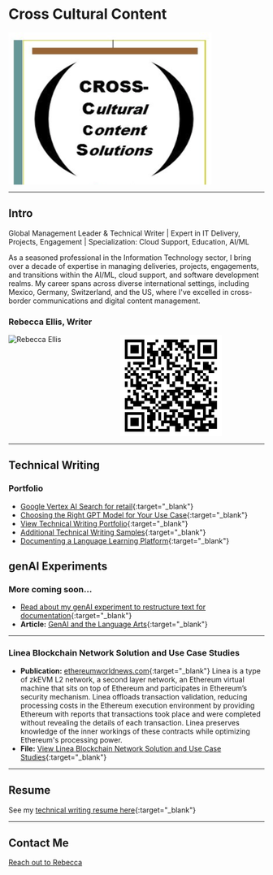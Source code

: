 
# Cross Cultural Content  

<div style="display: flex; align-items: center;">
    <img src="assets/New_Logo.png" alt="QR-Code" style="width: 400px; height: 300px;">
</div>

---

## Intro

Global Management Leader & Technical Writer | Expert in IT Delivery, Projects, Engagement | Specialization: Cloud Support, Education, AI/ML


As a seasoned professional in the Information Technology sector, I bring over a decade of expertise in managing deliveries, projects, engagements, and transitions within the AI/ML, cloud support, and software development realms. My career spans across diverse international settings, including Mexico, Germany, Switzerland, and the US, where I've excelled in cross-border communications and digital content management.

### Rebecca Ellis, Writer

<!-- Adjust the image sizes and alignment as needed -->
<div style="display: flex; align-items: center;">
    <img src="https://s3.amazonaws.com/external_clips/users/6481/large/rebecca-bkink-1060.jpg?1332469171" alt="Rebecca Ellis" style="width: 200px; height: 200px; margin-right: 20px;">
    <img src="assets/qr-code.png" alt="QR-Code" style="width: 200px; height: 200px;">
</div>

---

## Technical Writing 

### Portfolio

- [Google Vertex AI Search for retail](https://cloud.google.com/retail/docs/overview){:target="_blank"}
- [Choosing the Right GPT Model for Your Use Case](https://github.com/rebejellis/xcultural-content/blob/c0767ea6054b011c70f419bcd01996f8ef721f69/docs/choose-your-model2.md){:target="_blank"}
- [View Technical Writing Portfolio](https://github.com/rebejellis/xcultural-content/blob/647701a1cc50dd5960f036d6441e7ce07ae46c81/docs/assets/Senior%20TW%20Portfolio%20Rebecca%20Ellis%202-1.pdf){:target="_blank"}
- [Additional Technical Writing Samples](https://github.com/rebejellis/xcultural-content/blob/9acd4deeca2d6521f99c41d2f9dc5c69ca7acfb6/docs/assets/Additional%20TW%20Samples%20Rebecca%20Ellis%20-%20Procedures.pdf){:target="_blank"}
- [Documenting a Language Learning Platform](https://github.com/rebejellis/xcultural-content/blob/647701a1cc50dd5960f036d6441e7ce07ae46c81/docs/assets/Onboarding%20guide%20LEARNSHIP.pdf){:target="_blank"}


## genAI Experiments

### More coming soon...

- [Read about my genAI experiment to restructure text for documentation](https://github.com/rebejellis/xcultural-content/blob/5df401a0c6bf210966a1cfeb5e6164b93461ad63/docs/assets/AI%20Experiment_%20Restructuring%20Text.pdf){:target="_blank"}
- **Article:** [GenAI and the Language Arts](https://github.com/rebejellis/xcultural-content/blob/26987f4788f2bedf3b1f2ee55253c670ab349b56/docs/assets/GenAI%20and%20the%20language%20arts.pdf){:target="_blank"}

---

### Linea Blockchain Network Solution and Use Case Studies

- **Publication:** [ethereumworldnews.com](http://ethereumworldnews.com){:target="_blank"}
Linea is a type of zkEVM L2 network, a second layer network, an Ethereum virtual machine that sits on top of Ethereum and participates in Ethereum’s security mechanism. Linea offloads transaction validation, reducing processing costs in the Ethereum execution environment by providing Ethereum with reports that transactions took place and were completed without revealing the details of each transaction. Linea preserves knowledge of the inner workings of these contracts while optimizing Ethereum's processing power.
- **File:** [View Linea Blockchain Network Solution and Use Case Studies](https://github.com/rebejellis/xcultural-content/blob/647701a1cc50dd5960f036d6441e7ce07ae46c81/docs/assets/ConsensysWritingSample.pdf){:target="_blank"}

---

## Resume

See my [technical writing resume here](https://github.com/rebejellis/xcultural-content/blob/d6d1eb4a3e23c2846abcf61b68b9964dd3fc8914/docs/assets/RebeccaEllisTWPMResume-2024.pdf){:target="_blank"}

---

## Contact Me

[Reach out to Rebecca](https://www.savvycard.com/rebejellis/techwriter-savvycdard/1459_scid)
